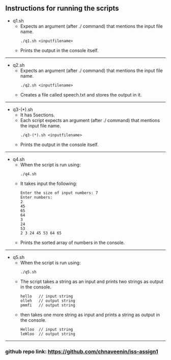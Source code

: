 ## Instructions for running the scripts

* q1.sh
    * Expects an argument (after ./ command) that mentions the input file name.
        ```
        ./q1.sh <inputfilename>
        ```
    * Prints the output in the console itself.
----
* q2.sh
    * Expects an argument (after ./ command) that mentions the input file name.
        ```
        ./q2.sh <inputfilename>
        ```
    * Creates a file called speech.txt and stores the output in it.
----
* q3-(*).sh
    * It has 5sections.
    * Each script expects an argument (after ./ command) that mentions the input file name.
        ```
        ./q3-(*).sh <inputfilename>
        ```
    * Prints the output in the console itself.
----
* q4.sh
    * When the script is run using:
        ```
        ./q4.sh
        ```
    * It takes input the following:
        ```
        Enter the size of input numbers: 7
        Enter numbers: 
        2      
        45
        65
        64
        3
        24
        53
        2 3 24 45 53 64 65
        ```
    * Prints the sorted array of numbers in the console.
----
* q5.sh
    * When the script is run using:
        ```
        ./q5.sh
        ```
    * The script takes a string as an input and prints two strings as output in the console.
        ```
        hello   // input string
        olleh   // output string
        pmmfi   // output string
        ```
    * then takes one more string as input and prints a string as output in the console.
        ```
        Helloo  // input string
        leHloo  // output string
        ```
----
### github repo link: https://github.com/chnaveenin/iss-assign1
